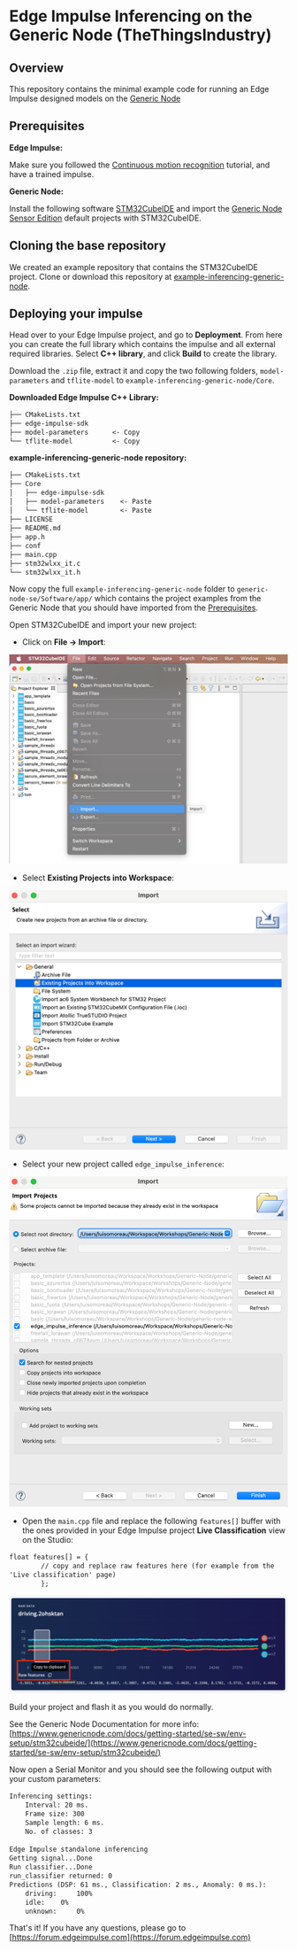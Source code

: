 # Edge Impulse Inferencing on the Generic Node (TheThingsIndustry)

## Overview

This repository contains the minimal example code for running an Edge Impulse designed models on the [Generic Node](https://www.genericnode.com/docs/)

## Prerequisites

**Edge Impulse:**

Make sure you followed the [Continuous motion recognition](https://docs.edgeimpulse.com/docs/continuous-motion-recognition) tutorial, and have a trained impulse.

**Generic Node:**

Install the following software [STM32CubeIDE](https://www.st.com/en/development-tools/stm32cubeide.html) and import the [Generic Node Sensor Edition](https://www.genericnode.com/docs/getting-started/se-sw/) default projects with STM32CubeIDE.


## Cloning the base repository

We created an example repository that contains the STM32CubeIDE project. Clone or download this repository at [example-inferencing-generic-node](https://github.com/edgeimpulse/example-inferencing-generic-node).

## Deploying your impulse

Head over to your Edge Impulse project, and go to **Deployment**. From here you can create the full library which contains the impulse and all external required libraries. Select **C++ library**, and click **Build** to create the library.

Download the `.zip` file, extract it and copy the two following folders, `model-parameters` and `tflite-model` to `example-inferencing-generic-node/Core`.

**Downloaded Edge Impulse C++ Library:**

```
├── CMakeLists.txt
├── edge-impulse-sdk
├── model-parameters      <- Copy
└── tflite-model          <- Copy
```

**example-inferencing-generic-node repository:**

```
├── CMakeLists.txt
├── Core
│   ├── edge-impulse-sdk
│   ├── model-parameters    <- Paste
│   └── tflite-model        <- Paste
├── LICENSE
├── README.md
├── app.h
├── conf
├── main.cpp
├── stm32wlxx_it.c
└── stm32wlxx_it.h
```

Now copy the full `example-inferencing-generic-node` folder to `generic-node-se/Software/app/` which contains the project examples from the Generic Node that you should have imported from the [Prerequisites](#Prerequisites).

Open STM32CubeIDE and import your new project:

* Click on **File -> Import**:

![import](assets/import.png)

* Select **Existing Projects into Workspace**:

![import-existing-project](assets/import-existing-project.png)

* Select your new project called `edge_impulse_inference`:

![select-project](assets/select-project.png)

* Open the `main.cpp` file and replace the following `features[]` buffer with the ones provided in your Edge Impulse project **Live Classification** view on the Studio:

```
float features[] = {
		// copy and replace raw features here (for example from the 'Live classification' page)
		};
```

![copy-raw-features](assets/copy-raw-features.png)

Build your project and flash it as you would do normally.

See the Generic Node Documentation for more info: [https://www.genericnode.com/docs/getting-started/se-sw/env-setup/stm32cubeide/](https://www.genericnode.com/docs/getting-started/se-sw/env-setup/stm32cubeide/)

Now open a Serial Monitor and you should see the following output with your custom parameters:

```
Inferencing settings:
	Interval: 20 ms.
	Frame size: 300
	Sample length: 6 ms.
	No. of classes: 3

Edge Impulse standalone inferencing
Getting signal...Done
Run classifier...Done
run_classifier returned: 0
Predictions (DSP: 61 ms., Classification: 2 ms., Anomaly: 0 ms.): 
    driving: 	 100%
    idle: 	 0%
    unknown: 	 0%

```

That's it! If you have any questions, please go to [https://forum.edgeimpulse.com](https://forum.edgeimpulse.com)



